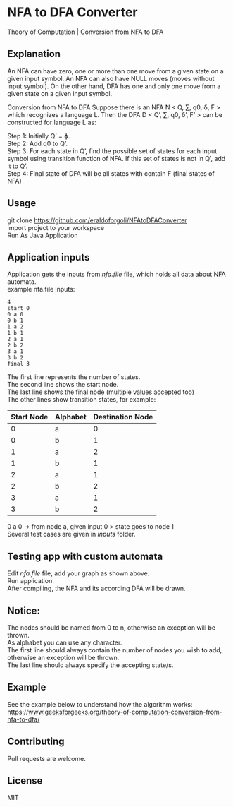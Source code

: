 # NFA to DFA Converter

Theory of Computation | Conversion from NFA to DFA



## Explanation
An NFA can have zero, one or more than one move from a given state on a given input symbol. An NFA can also have NULL moves (moves without input symbol). On the other hand, DFA has one and only one move from a given state on a given input symbol.

Conversion from NFA to DFA
Suppose there is an NFA N < Q, ∑, q0, δ, F > which recognizes a language L. Then the DFA D < Q’, ∑, q0, δ’, F’ > can be constructed for language L as:  

Step 1: Initially Q’ = ɸ.  
Step 2: Add q0 to Q’.  
Step 3: For each state in Q’, find the possible set of states for each input symbol using transition function of NFA. If this set of states is not in Q’, add it to Q’.  
Step 4: Final state of DFA will be all states with contain F (final states of NFA)



## Usage

git clone https://github.com/eraldoforgoli/NFAtoDFAConverter  
import project to your workspace  
Run As Java Application  


## Application inputs
Application gets the inputs from *nfa.file* file, which holds all data about NFA automata.  
example nfa.file inputs: 
```
4
start 0 
0 a 0
0 b 1
1 a 2
1 b 1
2 a 1
2 b 2
3 a 1
3 b 2
final 3
```


The first line represents the number of states.  
The second line shows the start node.   
The last line shows the final node (multiple values accepted too)  
The other lines show transition states, for example:

Start Node | Alphabet | Destination Node
------------ | ------------- | -------------
0 | a | 0
0 | b | 1
1 | a | 2
1 | b | 1
2 | a | 1
2 | b | 2
3 | a | 1
3 | b | 2

0 a 0 -> from node a, given input 0 > state goes to node 1  
Several test cases are given in *inputs* folder.

## Testing app with custom automata
Edit *nfa.file* file, add your graph as shown above.  
Run application.    
After compiling, the NFA and its according DFA will be drawn.

## Notice:  
The nodes should be named from 0 to n, otherwise an exception will be thrown.  
As alphabet you can use any character.  
The first line should always contain the number of nodes you wish to add, otherwise an exception will be thrown.  
The last line should always specify the accepting state/s.  

## Example
See the example below to understand how the algorithm works:  
https://www.geeksforgeeks.org/theory-of-computation-conversion-from-nfa-to-dfa/
## Contributing
Pull requests are welcome. 


## License
MIT
